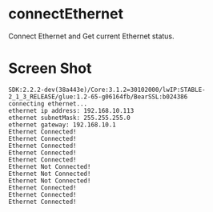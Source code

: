# connectEthernet   
Connect Ethernet and Get current Ethernet status.   

# Screen Shot   
```
SDK:2.2.2-dev(38a443e)/Core:3.1.2=30102000/lwIP:STABLE-2_1_3_RELEASE/glue:1.2-65-g06164fb/BearSSL:b024386
connecting ethernet...
ethernet ip address: 192.168.10.113
ethernet subnetMask: 255.255.255.0
ethernet gateway: 192.168.10.1
Ethernet Connected!
Ethernet Connected!
Ethernet Connected!
Ethernet Connected!
Ethernet Connected!
Ethernet Not Connected!
Ethernet Not Connected!
Ethernet Not Connected!
Ethernet Connected!
Ethernet Connected!
Ethernet Connected!
```
